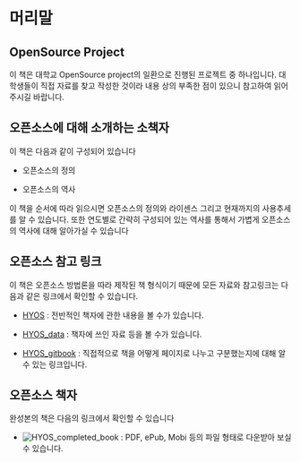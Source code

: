 # 머리말

## OpenSource Project

이 책은 대학교 OpenSource project의 일환으로 진행된 프로젝트 중 하나입니다.
대학생들이 직접 자료를 찾고 작성한 것이라 내용 상의 부족한 점이 있으니 참고하여 읽어주시길 바랍니다.

## 오픈소스에 대해 소개하는 소책자

이 책은 다음과 같이 구성되어 있습니다

* 오픈소스의 정의

* 오픈소스의 역사

이 책을 순서에 따라 읽으시면 오픈소스의 정의와 라이센스 그리고 현재까지의 사용추세를 알 수 있습니다.
또한 연도별로 간략히 구성되어 있는 역사를 통해서 가볍게 오픈소스의 역사에 대해 알아가실 수 있습니다

## 오픈소스 참고 링크

이 책은 오픈소스 방법론을 따라 제작된 책 형식이기 때문에 모든 자료와 참고링크는 다음과 같은 링크에서 확인할 수 있습니다.

* [HYOS](https://github.com/gunoong011/HYOS) : 전반적인 책자에 관한 내용을 볼 수가 있습니다.

* [HYOS_data](https://github.com/gunoong011/HYOS_data) : 책자에 쓰인 자료 등을 볼 수가 있습니다.

* [HYOS_gitbook](https://github.com/gunoong011/HYOS_gitbook) : 직접적으로 책을 어떻게 페이지로 나누고 구분했는지에 대해 알 수 있는 링크입니다.

## 오픈소스 책자

완성본의 책은 다음의 링크에서 확인할 수 있습니다

* ![HYOS_completed_book](https://www.gitbook.com/book/habby9000/open-source/details) : PDF, ePub, Mobi 등의 파일 형태로 다운받아 보실 수 있습니다.
